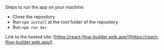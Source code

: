 Steps to run the app on your machine:
 - Clone the repository
 - Run `npm install` at the root folder of the repository
 - Run `npm run dev`

Link to the hosted site:
[https://react-flow-builder.web.app/](https://react-flow-builder.web.app/)
